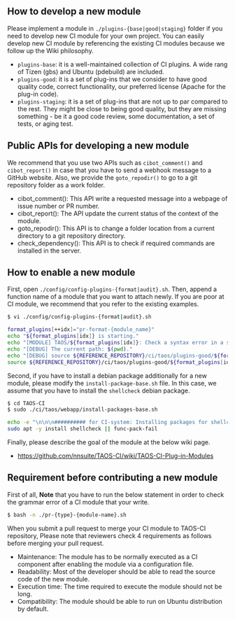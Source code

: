 
## How to develop a new module
Please implement a module in `./plugins-{base|good|staging}` folder if you need to develop new CI module for your own project.
You can easily develop new CI module by referencing the existing CI modules because we follow up the Wiki philosophy.
* `plugins-base`: it is a well-maintained collection of CI plugins. A wide rang of Tizen (gbs) and Ubuntu (pdebuild) are included.
* `plugins-good`: it is a set of plug-ins that we consider to have good quality code, correct functionality, our preferred license (Apache for the plug-in code).
* `plugins-staging`: it is a set of plug-ins that are not up to par compared to the rest. They might be close to being good quality, but they are missing something - be it a good code review, some documentation, a set of tests, or aging test.

## Public APIs for developing a new module
We recommend that you use two APIs such as `cibot_comment()` and `cibot_report()` in case that you have to send a webhook message to a GitHub website. Also, we provide the `goto_repodir()` to go to a git repository folder as a work folder.
* cibot_comment(): This API write a requested message into a webpage of issue number or PR number.
* cibot_report(): The API update the current status of the context of the module.
* goto_repodir(): This API is to change a folder location from a current directory to a git repository directory.
* check_dependency(): This API is to check if required commands are installed in the server.

## How to enable a new module
First, open `./config/config-plugins-{format|audit}.sh`. Then, append a function name of a module that you want to attach newly. If you are poor at CI module, we recommend that you refer to the existing examples.
```bash
$ vi ./config/config-plugins-{format|audit}.sh

format_plugins[++idx]="pr-format-{module_name}"
echo "${format_plugins[idx]} is starting."
echo "[MODULE] TAOS/${format_plugins[idx]}: Check a syntax error in a shell script file"
echo "[DEBUG] The current path: $(pwd)."
echo "[DEBUG] source ${REFERENCE_REPOSITORY}/ci/taos/plugins-good/${format_plugins[idx]}.sh"
source ${REFERENCE_REPOSITORY}/ci/taos/plugins-good/${format_plugins[idx]}.sh

```
Second, if you have to install a debian package additionally for a new module, please modify the `install-package-base.sh` file. In this case, we assume that you have to install the `shellcheck` debian package.
```bash
$ cd TAOS-CI
$ sudo ./ci/taos/webapp/install-packages-base.sh

echo -e "\n\n\n########## for CI-system: Installing packages for shellcheck package"
sudo apt -y install shellcheck || func-pack-fail
```
Finally, please describe the goal of the module at the below wiki page.
* https://github.com/nnsuite/TAOS-CI/wiki/TAOS-CI-Plug-in-Modules

## Requirement before contributing a new module
First of all, **Note** that you have to run the below statement in order to check the grammar error of a CI module that your write.
```bash
$ bash -n ./pr-{type}-{module-name}.sh
```

When you submit a pull request to merge your CI module to TAOS-CI repository, Please note that reviewers check 4 requirements as follows before merging your pull request.
* Maintenance: The module has to be normally executed as a CI component after enabling the module via a configuration file.
* Readability: Most of the developer should be able to read the source code of the new module.
* Execution time: The time required to execute the module should not be long.
* Compatibility: The module should be able to run on Ubuntu distribution by default.
